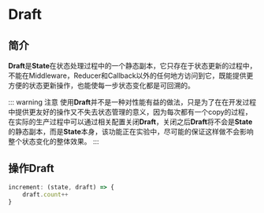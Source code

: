 # Draft

## 简介
**Draft**是**State**在状态处理过程中的一个静态副本，它只存在于状态更新的过程中，不能在Middleware，Reducer和Callback以外的任何地方访问到它，既能提供更方便的状态更新操作，也能使每一步状态变化都是可回溯的。

::: warning 注意
使用**Draft**并不是一种对性能有益的做法，只是为了在在开发过程中提供更友好的操作又不失去状态管理的意义，因为每次都有一个copy的过程，在实际的生产过程中可以通过相关配置关闭**Draft**，关闭之后**Draft**将不会是**State**的静态副本，而是**State**本身，该功能正在实验中，尽可能的保证这样做不会影响整个状态变化的整体效果。
:::


## 操作Draft

```javascript
increment: (state, draft) => {
    draft.count++
}
```
